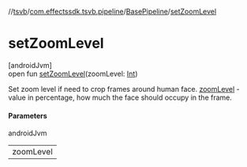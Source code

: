 //[tsvb](../../../index.md)/[com.effectssdk.tsvb.pipeline](../index.md)/[BasePipeline](index.md)/[setZoomLevel](set-zoom-level.md)

# setZoomLevel

[androidJvm]\
open fun [setZoomLevel](set-zoom-level.md)(zoomLevel: [Int](https://kotlinlang.org/api/latest/jvm/stdlib/kotlin/-int/index.html))

Set zoom level if need to crop frames around human face. [zoomLevel](set-zoom-level.md) - value in percentage, how much the face should occupy in the frame.

#### Parameters

androidJvm

| |
|---|
| zoomLevel |
